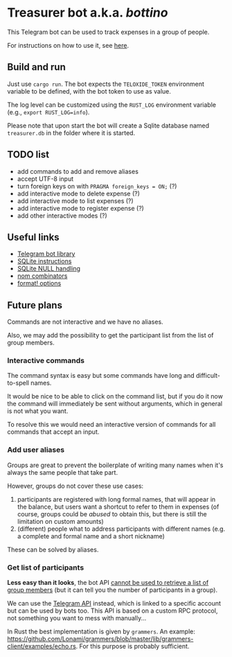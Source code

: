 # Treasurer bot a.k.a. *bottino*

This Telegram bot can be used to track expenses in a group of people.

For instructions on how to use it, see [here](INSTRUCTIONS.md).

## Build and run

Just use `cargo run`. The bot expects the `TELOXIDE_TOKEN` environment variable to be defined, with
the bot token to use as value.

The log level can be customized using the `RUST_LOG` environment variable (e.g., `export
RUST_LOG=info`).

Please note that upon start the bot will create a Sqlite database named `treasurer.db` in the folder
where it is started.

## TODO list

- add commands to add and remove aliases
- accept UTF-8 input
- turn foreign keys on with `PRAGMA foreign_keys = ON;` (?)
- add interactive mode to delete expense (?)
- add interactive mode to list expenses (?)
- add interactive mode to register expense (?)
- add other interactive modes (?)

## Useful links

- [Telegram bot library](https://crates.io/crates/teloxide)
- [SQLite instructions](https://rust-lang-nursery.github.io/rust-cookbook/database/sqlite.html)
- [SQLite NULL handling](https://www.sqlite.org/nulls.html)
- [nom combinators](https://github.com/Geal/nom/blob/main/doc/choosing_a_combinator.md)
- [format! options](https://doc.rust-lang.org/std/fmt/)

## Future plans

Commands are not interactive and we have no aliases.

Also, we may add the possibility to get the participant list from the list of group members.

### Interactive commands

The command syntax is easy but some commands have long and difficult-to-spell names.

It would be nice to be able to click on the command list, but if you do it now the command will
immediately be sent without arguments, which in general is not what you want.

To resolve this we would need an interactive version of commands for all commands that accept an
input.

### Add user aliases

Groups are great to prevent the boilerplate of writing many names when it's always the same people
that take part.

However, groups do not cover these use cases:

1. participants are registered with long formal names, that will appear in the balance, but users
   want a shortcut to refer to them in expenses (of course, groups could be *abused* to obtain this,
   but there is still the limitation on custom amounts)
2. (different) people what to address participants with different names (e.g. a complete and formal
   name and a short nickname)

These can be solved by aliases.

### Get list of participants

**Less easy than it looks**, the bot API [cannot be used to retrieve a list of group
members](https://stackoverflow.com/questions/33844290/how-to-get-telegram-channel-users-list-with-telegram-bot-api)
(but it can tell you the number of participants in a group).

We can use the [Telegram API](https://core.telegram.org/#telegram-api) instead, which is linked to a
specific account but can be used by bots too. This API is based on a custom RPC protocol, not
something you want to mess with manually...

In Rust the best implementation is given by `grammers`. An example:
https://github.com/Lonami/grammers/blob/master/lib/grammers-client/examples/echo.rs. For this
purpose is probably sufficient.

